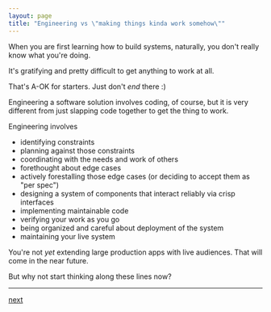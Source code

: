 ```yaml
---
layout: page
title: "Engineering vs \"making things kinda work somehow\""
---
```


When you are first learning how to build systems, naturally, you don't really know what you're doing.

It's gratifying and pretty difficult to get anything to work at all.

That's A-OK for starters. Just don't _end_ there :)

Engineering a software solution involves coding, of course, but it is very different from just slapping code together to get the thing to work.

Engineering involves

* identifying constraints
* planning against those constraints
* coordinating with the needs and work of others
* forethought about edge cases
* actively forestalling those edge cases (or deciding to accept them as "per spec")
* designing a system of components that interact reliably via crisp interfaces
* implementing maintainable code
* verifying your work as you go
* being organized and careful about deployment of the system
* maintaining your live system

You're not _yet_ extending large production apps with live audiences. That will come in the near future.

But why not start thinking along these lines now?

---
[next](01-caring-about-details)

